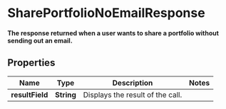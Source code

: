 

# SharePortfolioNoEmailResponse

#### The response returned when a user wants to share a portfolio without sending out an email.

## Properties

Name | Type | Description | Notes
------------ | ------------- | ------------- | -------------
**resultField** | **String** | Displays the result of the call. | 



